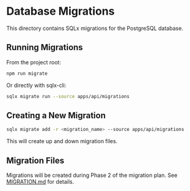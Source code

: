 # Database Migrations

This directory contains SQLx migrations for the PostgreSQL database.

## Running Migrations

From the project root:

```bash
npm run migrate
```

Or directly with sqlx-cli:

```bash
sqlx migrate run --source apps/api/migrations
```

## Creating a New Migration

```bash
sqlx migrate add -r <migration_name> --source apps/api/migrations
```

This will create up and down migration files.

## Migration Files

Migrations will be created during Phase 2 of the migration plan.
See [MIGRATION.md](../../../MIGRATION.md) for details.
